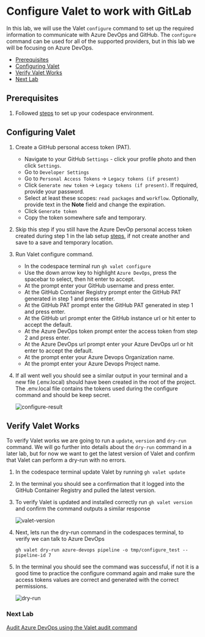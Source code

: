 # Configure Valet to work with GitLab
In this lab, we will use the Valet `configure` command to set up the required information to communicate with Azure DevOps and GitHub. The `configure` command can be used for all of the supported providers, but in this lab we will be focusing on Azure DevOps.
- [Prerequisites](#prerequisites)
- [Configuring Valet](#configuring-valet)
- [Verify Valet Works](#verify-valet-works)
- [Next Lab](#next-lab)

## Prerequisites
1. Followed [steps](../azure_devops#readme) to set up your codespace environment.

## Configuring Valet
1. Create a GitHub personal access token (PAT). 
    - Navigate to your GitHub `Settings` - click your profile photo and then click `Settings`.
    - Go to `Developer Settings`
    - Go to `Personal Access Tokens` -> `Legacy tokens (if present)`
    - Click `Generate new token` -> `Legacy tokens (if present)`. If required, provide your password.
    - Select at least these scopes: `read packages` and `workflow`. Optionally, provide text in the **Note** field and change the expiration.
    - Click `Generate token`
    - Copy the token somewhere safe and temporary.
2. Skip this step if you still have the Azure DevOp personal access token created during step 1 in the lab setup [steps](../azure_devops#bootstrap-your-azure-devops-organization), if not create another and save to a save and temporary location.
3. Run Valet configure command.
   - In the codespace terminal run `gh valet configure`
   - Use the down arrow key to highlight `Azure DevOps`, press the spacebar to select, then hit enter to accept.
   - At the prompt enter your GitHub username and press enter.
   - At the GitHub Container Registry prompt enter the GitHub PAT generated in step 1 and press enter.
   - At the GitHub PAT prompt enter the GitHub PAT generated in step 1 and press enter.
   - At the GitHub url prompt enter the GitHub instance url or hit enter to accept the default.
   - At the Azure DevOps token prompt enter the access token from step 2 and press enter.
   - At the Azure DevOps url prompt enter your Azure DevOps url or hit enter to accept the default.
   - At the prompt enter your Azure Devops Organization name.
   - At the prompt enter your Azure Devops Project name.
4. If all went well you should see a similar output in your terminal and a new file (.env.local) should have been created in the root of the project. The .env.local file contains the tokens used during the configure command and should be keep secret. 

   ![configure-result](https://user-images.githubusercontent.com/18723510/187771230-27c97889-d98a-48f7-af01-c1a9f8df6423.png)

  
## Verify Valet Works
To verify Valet works we are going to run a `update`, `version` and `dry-run` command.  We will go further into details about the `dry-run` command in a later lab, but for now we want to get the latest version of Valet and confirm that Valet can perform a dry-run with no errors.

1. In the codespace terminal update Valet by running `gh valet update`
2. In the terminal you should see a confirmation that it logged into the GitHub Container Registry and pulled the latest version.
3. To verify Valet is updated and installed correctly run `gh valet version` and confirm the command outputs a similar response
  
   ![valet-version](https://user-images.githubusercontent.com/18723510/187771571-83c0ede3-0b5d-49d5-9cf8-9ff2774ef114.png)

4. Next, lets run the dry-run command in the codespaces terminal, to verify we can talk to Azure DevOps
    ```
    gh valet dry-run azure-devops pipeline -o tmp/configure_test --pipeline-id 7
    ```
5. In the terminal you should see the command was successful, if not it is a good time to practice the configure command again and make sure the access tokens values are correct and generated with the correct permissions.
  
   ![dry-run](https://user-images.githubusercontent.com/18723510/187773568-5b4ef731-958f-4e5a-8f50-ea4e8a9e75d4.png)


### Next Lab
[Audit Azure DevOps using the Valet audit command](../azure_devops/valet-audit-lab.md)

